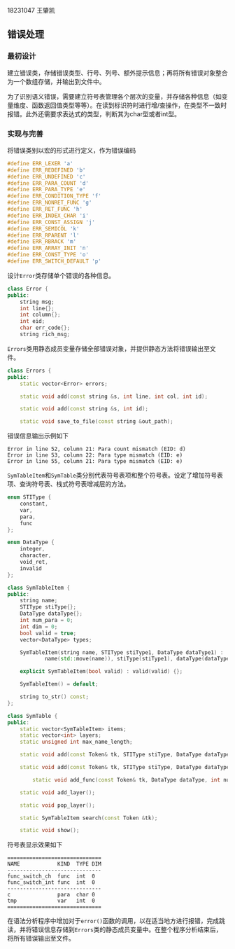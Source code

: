 18231047 王肇凯



## 错误处理

### 最初设计

建立错误类，存储错误类型、行号、列号、额外提示信息；再将所有错误对象整合为一个数组存储，并输出到文件中。

为了识别语义错误，需要建立符号表管理各个层次的变量，并存储各种信息（如变量维度、函数返回值类型等等）。在读到标识符时进行增/查操作，在类型不一致时报错。此外还需要求表达式的类型，判断其为char型或者int型。





### 实现与完善

将错误类别以宏的形式进行定义，作为错误编码

```c
#define ERR_LEXER 'a'
#define ERR_REDEFINED 'b'
#define ERR_UNDEFINED 'c'
#define ERR_PARA_COUNT 'd'
#define ERR_PARA_TYPE 'e'
#define ERR_CONDITION_TYPE 'f'
#define ERR_NONRET_FUNC 'g'
#define ERR_RET_FUNC 'h'
#define ERR_INDEX_CHAR 'i'
#define ERR_CONST_ASSIGN 'j'
#define ERR_SEMICOL 'k'
#define ERR_RPARENT 'l'
#define ERR_RBRACK 'm'
#define ERR_ARRAY_INIT 'n'
#define ERR_CONST_TYPE 'o'
#define ERR_SWITCH_DEFAULT 'p'
```



设计`Error`类存储单个错误的各种信息。

```c++
class Error {
public:
    string msg;
    int line{};
    int column{};
    int eid;
    char err_code{};
    string rich_msg;
```
`Errors`类用静态成员变量存储全部错误对象，并提供静态方法将错误输出至文件。

```c++
class Errors {
public:
    static vector<Error> errors;

    static void add(const string &s, int line, int col, int id);

    static void add(const string &s, int id);

    static void save_to_file(const string &out_path);
```

错误信息输出示例如下

```
Error in line 52, column 21: Para count mismatch (EID: d)
Error in line 53, column 22: Para type mismatch (EID: e)
Error in line 55, column 21: Para type mismatch (EID: e)
```





`SymTableItem`和`SymTable`类分别代表符号表项和整个符号表。设定了增加符号表项、查询符号表、栈式符号表增减层的方法。

```c++
enum STIType {
    constant,
    var,
    para,
    func
};

enum DataType {
    integer,
    character,
    void_ret,
    invalid
};

class SymTableItem {
public:
    string name;
    STIType stiType{};
    DataType dataType{};
    int num_para = 0;
    int dim = 0;
    bool valid = true;
    vector<DataType> types;

    SymTableItem(string name, STIType stiType1, DataType dataType1) :
            name(std::move(name)), stiType(stiType1), dataType(dataType1) {};

    explicit SymTableItem(bool valid) : valid(valid) {};

    SymTableItem() = default;

    string to_str() const;
};

class SymTable {
public:
    static vector<SymTableItem> items;
    static vector<int> layers;
    static unsigned int max_name_length;

    static void add(const Token& tk, STIType stiType, DataType dataType);

    static void add(const Token& tk, STIType stiType, DataType dataType, int dim);

        static void add_func(const Token& tk, DataType dataType, int num_para, vector<DataType> types);

    static void add_layer();

    static void pop_layer();

    static SymTableItem search(const Token &tk);

    static void show();

```

符号表显示效果如下

```
==============================
NAME            KIND  TYPE DIM
------------------------------
func_switch_ch  func  int  0
func_switch_int func  int  0
------------------------------
c               para  char 0
tmp             var   int  0
==============================
```





在语法分析程序中增加对于`error()`函数的调用，以在适当地方进行报错，完成跳读，并将错误信息存储到`Errors`类的静态成员变量中。在整个程序分析结束后，将所有错误输出至文件。



